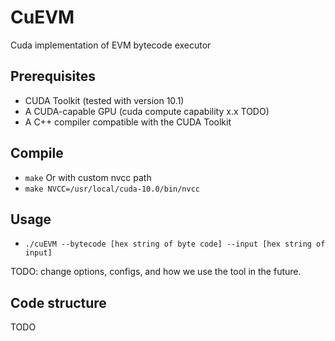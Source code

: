 # CuEVM
Cuda implementation of EVM bytecode executor

## Prerequisites

- CUDA Toolkit (tested with version 10.1)
- A CUDA-capable GPU (cuda compute capability x.x TODO)
- A C++ compiler compatible with the CUDA Toolkit

## Compile
* `make`
Or with custom nvcc path
* `make NVCC=/usr/local/cuda-10.0/bin/nvcc`

## Usage 

* `./cuEVM --bytecode [hex string of byte code] --input [hex string of input]`

TODO: change options, configs, and how we use the tool in the future.

## Code structure
TODO

